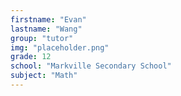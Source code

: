 ```yaml
---
firstname: "Evan"
lastname: "Wang"
group: "tutor"
img: "placeholder.png"
grade: 12
school: "Markville Secondary School"
subject: "Math"
---
```

